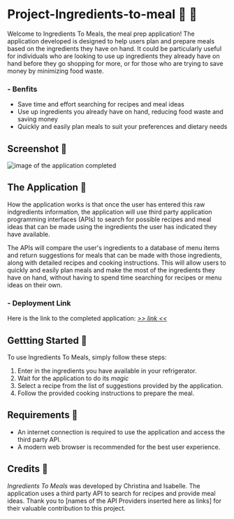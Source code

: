 # Project-Ingredients-to-meal 🥗 📖
Welcome to Ingredients To Meals, the meal prep application! The application developed is designed to help users plan and prepare meals based on the ingredients they have on hand. It could be particularly useful for individuals who are looking to use up ingredients they already have on hand before they go shopping for more, or for those who are trying to save money by minimizing food waste. 

### - Benfits 
- Save time and effort searching for recipes and meal ideas
- Use up ingredients you already have on hand, reducing food waste and saving money
- Quickly and easily plan meals to suit your preferences and dietary needs

## Screenshot 🥪
![image of the application completed](url)

## The Application 🌮
How the application works is that once the user has entered this raw indgredients information, the application will use third party application programming interfaces (APIs) to search for possible recipes and meal ideas that can be made using the ingredients the user has indicated they have available. 

The APIs will compare the user's ingredients to a database of menu items and return suggestions for meals that can be made with those ingredients, along with detailed recipes and cooking instructions. This will allow users to quickly and easily plan meals and make the most of the ingredients they have on hand, without having to spend time searching for recipes or menu ideas on their own.

### - Deployment Link
Here is the link to the completed application: _[>> link <<]()_

## Gettting Started 🌯
To use Ingredients To Meals, simply follow these steps:

1. Enter in the ingredients you have available in your refrigerator.
2. Wait for the application to do its *magic*
3. Select a recipe from the list of suggestions provided by the application.
4. Follow the provided cooking instructions to prepare the meal.


## Requirements 🍲
- An internet connection is required to use the application and access the third party API.
- A modern web browser is recommended for the best user experience.

## Credits 🍵
*Ingredients To Meals* was developed by Christina and Isabelle. The application uses a third party API to search for recipes and provide meal ideas. Thank you to [names of the API Providers inserted here as links] for their valuable contribution to this project.

